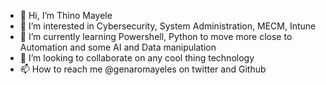- 👋 Hi, I’m Thino Mayele
- 👀 I’m interested in Cybersecurity, System Administration, MECM, Intune
- 🌱 I’m currently learning Powershell, Python to move more close to Automation and some AI and Data manipulation
- 💞️ I’m looking to collaborate on any cool thing technology
- 📫 How to reach me @genaromayeles on twitter and Github

<!---
genaromayeles/genaromayeles is a ✨ special ✨ repository because its `README.md` (this file) appears on your GitHub profile.
You can click the Preview link to take a look at your changes.
--->
